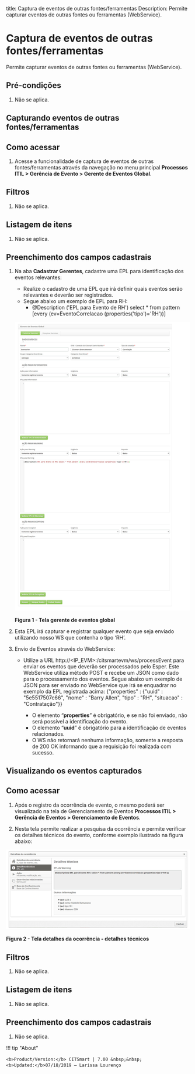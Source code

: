 title: Captura de eventos de outras fontes/ferramentas
Description: Permite capturar eventos de outras fontes ou ferramentas (WebService).
# Captura de eventos de outras fontes/ferramentas

Permite capturar eventos de outras fontes ou ferramentas (WebService).

Pré-condições
--------------

1. Não se aplica.

Capturando eventos de outras fontes/ferramentas
-------------------------------------------------

## Como acessar ##

1. Acesse a funcionalidade de captura de eventos de outras fontes/ferramentas através da navegação no menu principal 
**Processos ITIL > Gerência de Evento > Gerente de Eventos Global**.

## Filtros ##

1. Não se aplica.

## Listagem de itens ##

1. Não se aplica.

## Preenchimento dos campos cadastrais ##

1. Na aba **Cadastrar Gerentes**, cadastre uma EPL para identificação dos eventos relevantes:

    - Realize o cadastro de uma EPL que irá definir quais eventos serão relevantes e deverão ser registrados.
    - Segue abaixo um exemplo de EPL para RH:
        - @Description ('EPL para Evento de RH') select * from pattern [every (ev=EventoCorrelacao (properties('tipo')='RH'))]
        
    ![Global](images/cap-eve.img1.png)
    
    **Figura 1 - Tela gerente de eventos global**
    
2. Esta EPL irá capturar e registrar qualquer evento que seja enviado utilizando nosso WS que contenha o tipo ‘RH’.

3. Envio de Eventos através do WebService:

    - Utilize a URL http://<IP_EVM>:<PORTA>/citsmartevm/ws/processEvent para enviar os eventos que deverão ser processados pelo 
    Esper. Este WebService utiliza método POST e recebe um JSON como dado para o processamento dos eventos. Segue abaixo um 
    exemplo de JSON para ser enviado no WebService que irá se enquadrar no exemplo da EPL registrada acima:
    {"properties" : {"uuid" : "5e5517507c66", "nome" : "Barry Allen", "tipo" : "RH", "situacao" : "Contratação"}}
    
        - O elemento “**properties**” é obrigatório, e se não foi enviado, não será possível a identificação do evento.
        - O elemento “**uuid**” é obrigatório para a identificação de eventos relacionados.
        - O WS não retornará nenhuma informação, somente a resposta de 200 OK informando que a requisição foi realizada com 
        sucesso.
        
Visualizando os eventos capturados
-----------------------------------

## Como acessar ##

1. Após o registro da ocorrência de evento, o mesmo poderá ser visualizado na tela de Gerenciamento de Eventos 
**Processos ITIL > Gerência de Eventos > Gerenciamento de Eventos**.

2. Nesta tela permite realizar a pesquisa da ocorrência e permite verificar os detalhes técnicos do evento, conforme exemplo 
ilustrado na figura abaixo:

![Ocorrência](images/cap-eve.img2.png)

**Figura 2 - Tela detalhes da ocorrência - detalhes técnicos**

## Filtros ##

1. Não se aplica.

## Listagem de itens ##

1. Não se aplica.

## Preenchimento dos campos cadastrais ##

1. Não se aplica.

!!! tip "About"

    <b>Product/Version:</b> CITSmart | 7.00 &nbsp;&nbsp;
    <b>Updated:</b>07/18/2019 – Larissa Lourenço
